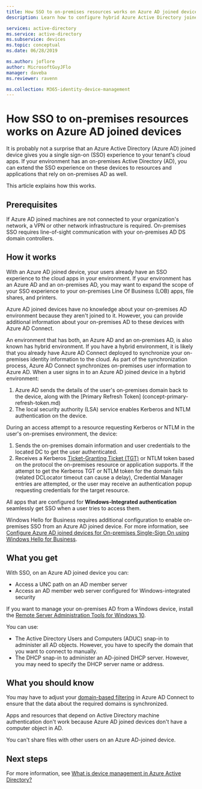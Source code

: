 ```yaml
---
title: How SSO to on-premises resources works on Azure AD joined devices | Microsoft Docs
description: Learn how to configure hybrid Azure Active Directory joined devices.

services: active-directory
ms.service: active-directory
ms.subservice: devices
ms.topic: conceptual
ms.date: 06/28/2019

ms.author: joflore
author: MicrosoftGuyJFlo
manager: daveba
ms.reviewer: ravenn

ms.collection: M365-identity-device-management
---
```

# How SSO to on-premises resources works on Azure AD joined devices

It is probably not a surprise that an Azure Active Directory (Azure AD) joined device gives you a single sign-on (SSO) experience to your tenant's cloud apps. If your environment has an on-premises Active Directory (AD), you can extend the SSO experience on these devices to resources and applications that rely on on-premises AD as well. 

This article explains how this works.

## Prerequisites

 If Azure AD joined machines are not connected to your organization's network, a VPN or other network infrastructure is required. On-premises SSO requires line-of-sight communication with your on-premises AD DS domain controllers.

## How it works 

With an Azure AD joined device, your users already have an SSO experience to the cloud apps in your environment. If your environment has an Azure AD and an on-premises AD, you may want to expand the scope of your SSO experience to your on-premises Line Of Business (LOB) apps, file shares, and printers.

Azure AD joined devices have no knowledge about your on-premises AD environment because they aren't joined to it. However, you can provide additional information about your on-premises AD to these devices with Azure AD Connect.

An environment that has both, an Azure AD and an on-premises AD, is also known has hybrid environment. If you have a hybrid environment, it is likely that you already have Azure AD Connect deployed to synchronize your on-premises identity information to the cloud. As part of the synchronization process, Azure AD Connect synchronizes on-premises user information to Azure AD. When a user signs in to an Azure AD joined device in a hybrid environment:

1. Azure AD sends the details of the user's on-premises domain back to the device, along with the [Primary Refresh Token] (concept-primary-refresh-token.md)
1. The local security authority (LSA) service enables Kerberos and NTLM authentication on the device.

During an access attempt to a resource requesting Kerberos or NTLM in the user's on-premises environment, the device:

1. Sends the on-premises domain information and user credentials to the located DC to get the user authenticated.
1. Receives a Kerberos [Ticket-Granting Ticket (TGT)](/windows/desktop/secauthn/ticket-granting-tickets) or NTLM token based on the protocol the on-premises resource or application supports. If the attempt to get the Kerberos TGT or NTLM token for the domain fails (related DCLocator timeout can cause a delay), Credential Manager entries are attempted, or the user may receive an authentication popup requesting credentials for the target resource.

All apps that are configured for **Windows-Integrated authentication** seamlessly get SSO when a user tries to access them.

Windows Hello for Business requires additional configuration to enable on-premises SSO from an Azure AD joined device. For more information, see [Configure Azure AD joined devices for On-premises Single-Sign On using Windows Hello for Business](/windows/security/identity-protection/hello-for-business/hello-hybrid-aadj-sso-base). 

## What you get

With SSO, on an Azure AD joined device you can: 

- Access a UNC path on an AD member server
- Access an AD member web server configured for Windows-integrated security 

If you want to manage your on-premises AD from a Windows device, install the [Remote Server Administration Tools for Windows 10](https://www.microsoft.com/download/details.aspx?id=45520).

You can use:

- The Active Directory Users and Computers (ADUC) snap-in to administer all AD objects. However, you have to  specify the domain that you want to connect to manually.
- The DHCP snap-in to administer an AD-joined DHCP server. However, you may need to specify the DHCP server name or address.
 
## What you should know

You may have to adjust your [domain-based filtering](../hybrid/how-to-connect-sync-configure-filtering.md#domain-based-filtering) in Azure AD Connect to ensure that the data about the required domains is synchronized.

Apps and resources that depend on Active Directory machine authentication don't work because Azure AD joined devices don't have a computer object in AD. 

You can't share files with other users on an Azure AD-joined device.

## Next steps

For more information, see [What is device management in Azure Active Directory?](overview.md) 

